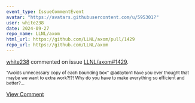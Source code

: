 ```yaml
---
event_type: IssueCommentEvent
avatar: "https://avatars.githubusercontent.com/u/595301?"
user: white238
date: 2024-09-27
repo_name: LLNL/axom
html_url: https://github.com/LLNL/axom/pull/1429
repo_url: https://github.com/LLNL/axom
---
```


<a href='https://github.com/white238' target='_blank'>white238</a> commented on issue <a href='https://github.com/LLNL/axom/pull/1429' target='_blank'>LLNL/axom#1429</a>.

<small>"Avoids unnecessary copy of each bounding box" @adayton1 have you ever thought that maybe we want to extra work?!?! Why do you have to make everything so efficient and better?...</small>

<a href='https://github.com/LLNL/axom/pull/1429' target='_blank'>View Comment</a>